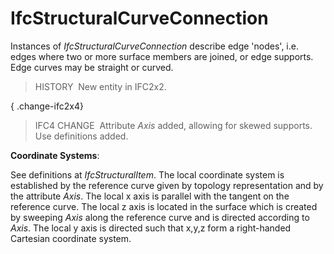 IfcStructuralCurveConnection
============================

Instances of _IfcStructuralCurveConnection_ describe edge 'nodes', i.e. edges where two or more surface members are joined, or edge supports. Edge curves may be straight or curved.

> HISTORY&nbsp; New entity in IFC2x2.

{ .change-ifc2x4}
> IFC4 CHANGE&nbsp; Attribute _Axis_ added, allowing for skewed supports. Use definitions added.

****Coordinate Systems****:

See definitions at _IfcStructuralItem_. The local coordinate system is established by the reference curve given by topology representation and by the attribute _Axis_. The local x axis is parallel with the tangent on the reference curve. The local z axis is located in the surface which is created by sweeping _Axis_ along the reference curve and is directed according to _Axis_. The local y axis is directed such that x,y,z form a right-handed Cartesian coordinate system.
